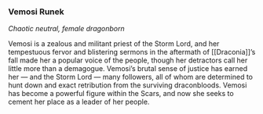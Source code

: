 ### Vemosi Runek

_Chaotic neutral, female dragonborn_

Vemosi is a zealous and militant priest of the Storm Lord, and her tempestuous fervor and blistering sermons in the aftermath of [[Draconia]]’s fall made her a popular voice of the people, though her detractors call her little more than a demagogue. Vemosi’s brutal sense of justice has earned her — and the Storm Lord — many followers, all of whom are determined to hunt down and exact retribution from the surviving draconbloods. Vemosi has become a powerful figure within the Scars, and now she seeks to cement her place as a leader of her people.